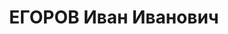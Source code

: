 ---
title: ЕГОРОВ Иван Иванович
description: "Род. в 1888, Ярославская обл., Мологский р-н, дер. Шахматово. Проживал:\
  \ Ярославская обл., Рыбинский р., г. Рыбинск. Зав. Рыбинским горфинотделом Ярославской\
  \ обл. \n  Арестован 16.07.1937. Обв. по ст. 58-8, 58-11. Приговор: ВК ВС СССР,\
  \ 31.12.1937 – 10 л. л/с. \n  Реабилитирован Верховным судом 24.10.1956"
---